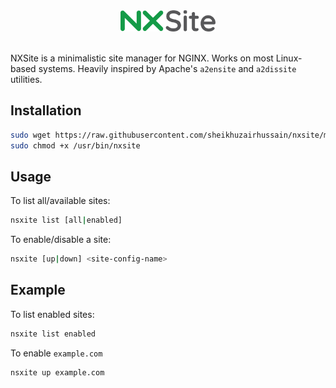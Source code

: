 <p align="center">
<br><br>
<img src="https://raw.githubusercontent.com/sheikhuzairhussain/nxsite/d0e682af867c028ab0c03d97483e55eb2b844a7c/nxsite.png" width="30%">
</p>
<br>
NXSite is a minimalistic site manager for NGINX. Works on most Linux-based systems. Heavily inspired by Apache's  <code>a2ensite</code> and <code>a2dissite</code> utilities.

## Installation
```bash
sudo wget https://raw.githubusercontent.com/sheikhuzairhussain/nxsite/main/nxsite -P /usr/bin/
sudo chmod +x /usr/bin/nxsite
```
## Usage
To list all/available sites:
```bash
nsxite list [all|enabled]
```
To enable/disable a site:
```bash
nsxite [up|down] <site-config-name>
```

## Example
To list enabled sites:
```bash
nsxite list enabled
```
To enable <code>example.com</code>
```bash
nsxite up example.com
```